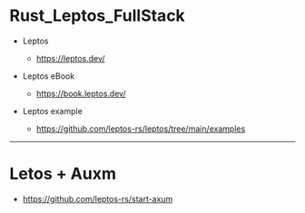 # Rust_Leptos_FullStack
- Leptos
  - https://leptos.dev/

- Leptos eBook
  - https://book.leptos.dev/

- Leptos example
  - https://github.com/leptos-rs/leptos/tree/main/examples

<hr>

# Letos + Auxm
- https://github.com/leptos-rs/start-axum

